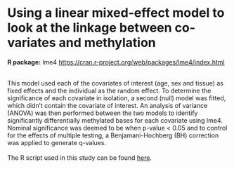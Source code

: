 <h1>Using a linear mixed-effect model to look at the linkage between co-variates and methylation</h1>

<b>R package:</b> lme4 https://cran.r-project.org/web/packages/lme4/index.html<br><br>

This model used each of the covariates of interest (age, sex and tissue) as fixed effects and the individual as the random effect. To determine the significance of each covariate in isolation, a second (null) model was fitted, which didn’t contain the covariate of interest. An analysis of variance (ANOVA) was then performed between the two models to identify significantly differentially methylated bases for each covariate using lme4. Nominal significance was deemed to be when p-value < 0.05 and to control for the effects of multiple testing, a Benjamani-Hochberg (BH) correction was applied to generate q-values.<br><br>
The R script used in this study can be found [here](lme4.r).
